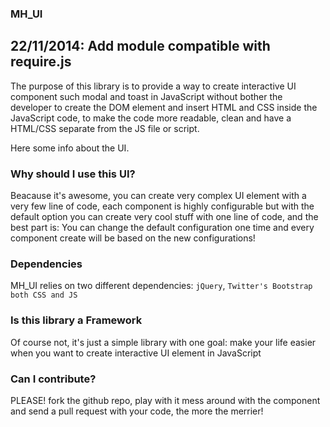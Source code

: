 <h3>MH_UI</h3>
<h2>22/11/2014: Add module compatible with require.js</h2>
<p>The purpose of this library is to provide a way to create interactive UI component such modal and toast in JavaScript
without bother the developer to create the DOM element and insert HTML and CSS inside the JavaScript code, to make
the code more readable, clean and have a HTML/CSS separate from the JS file or script.
</p>
<p>Here some info about the UI.</p>
<h3>Why should I use this UI?</h3>
<p>Beacause it's awesome, you can create very complex UI element with a very few line of code, each component is highly configurable but
with the default option you can create very cool stuff with one line of code, and the best part is: You can change the default configuration
one time and every component create will be based on the new configurations!</p>

<h3>Dependencies</h3>
<p>MH_UI relies on two different dependencies: <code>jQuery</code>, <code>Twitter's Bootstrap both CSS and JS</code><br />
</p>
<h3>Is this library a Framework</h3>
<p>Of course not, it's just a simple library with one goal: make your life easier when you want to create interactive UI element in JavaScript<br />
</p>
<h3>Can I contribute?</h3>
<p>PLEASE! fork the github repo, play with it mess around with the component and send a pull request with your code, the more the merrier!</p>